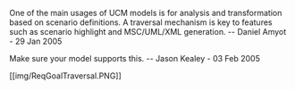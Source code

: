 One of the main usages of UCM models is for analysis and transformation based on scenario definitions. A traversal mechanism is key to features such as scenario highlight and MSC/UML/XML generation. -- Daniel Amyot - 29 Jan 2005

Make sure your model supports this. -- Jason Kealey - 03 Feb 2005 

[[img/ReqGoalTraversal.PNG]]